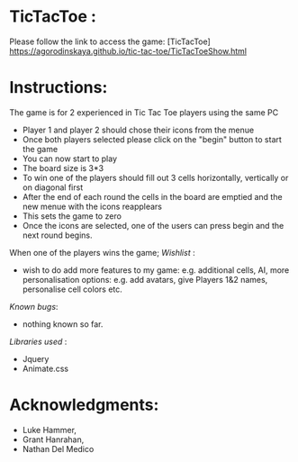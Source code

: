 
# TicTacToe :
Please follow the link to access the game:
[TicTacToe]
https://agorodinskaya.github.io/tic-tac-toe/TicTacToeShow.html

# Instructions:

The game is for 2 experienced in Tic Tac Toe players using the same PC
- Player 1 and player 2 should chose their icons from the menue
- Once both players selected please click on the "begin" button to start the game
- You can now start to play
- The board size is 3*3 
- To win one of the players should fill out 3 cells horizontally, vertically or on diagonal first
- After the end of each round the cells in the board are emptied and the new menue with the icons reapplears
- This sets the game to zero
- Once the icons are selected, one of the users can press begin and the next round begins.

When one of the players wins the game;
_Wishlist_ : 
- wish to do add more features to my game: e.g. additional cells, AI, more personalisation options: e.g. add avatars, give Players 1&2 names, personalise cell colors etc.

_Known bugs_:
- nothing known so far.

_Libraries used_ :
- Jquery 
- Animate.css 

# Acknowledgments:
- Luke Hammer,
- Grant Hanrahan,
- Nathan Del Medico

